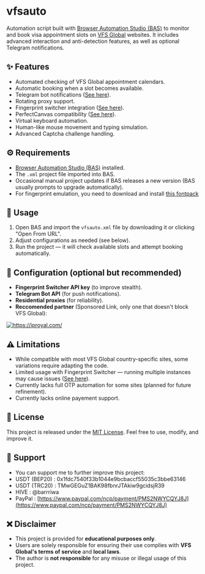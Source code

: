 # vfsauto  

Automation script built with [Browser Automation Studio (BAS)](https://bablosoft.com/shop/BrowserAutomationStudio) to monitor and book visa appointment slots on [VFS Global](https://www.vfsglobal.com) websites. It includes advanced interaction and anti-detection features, as well as optional Telegram notifications.  

## ✨ Features  
- Automated checking of VFS Global appointment calendars.  
- Automatic booking when a slot becomes available.  
- Telegram bot notifications ([See here](https://core.telegram.org/bots/tutorial)).  
- Rotating proxy support.  
- Fingerprint switcher integration ([See here](https://fingerprints.bablosoft.com/)).  
- PerfectCanvas compatibility ([See here](https://wiki.bablosoft.com/doku.php?id=perfectcanvas)).  
- Virtual keyboard automation.  
- Human-like mouse movement and typing simulation.
- Advanced Captcha challenge handling.

## ⚙️ Requirements  
- [Browser Automation Studio (BAS)](https://bablosoft.com/shop/BrowserAutomationStudio) installed.  
- The `.xml` project file imported into BAS.  
- Occasional manual project updates if BAS releases a new version (BAS usually prompts to upgrade automatically).
- For fingerprint emulation, you need to download and install [this fontpack](https://wiki.bablosoft.com/doku.php?id=fontpack)

## 🚀 Usage  
1. Open BAS and import the `vfsauto.xml` file by downloading it or clicking "Open From URL".  
2. Adjust configurations as needed (see below).  
3. Run the project — it will check available slots and attempt booking automatically.  

## 🔧 Configuration (optional but recommended)  
- **Fingerprint Switcher API key** (to improve stealth).  
- **Telegram Bot API** (for push notifications).  
- **Residential proxies** (for reliability).
- **Reccomended partner** (Sponsored Link, only one that doesn't block VFS Global):
  <a href="https://iproyal.com/?r=886962" target="_blank">
<img src="https://dashboard.iproyal.com/img/b/468_3.jpg" alt="https://iproyal.com/">
</a>

## ⚠️ Limitations  
- While compatible with most VFS Global country-specific sites, some variations require adapting the code.  
- Limited usage with Fingerprint Switcher — running multiple instances may cause issues ([See here](https://fp.bablosoft.com/#pricing)).
- Currently lacks full OTP automation for some sites (planned for future refinement).  
- Currently lacks online payement support.
## 📜 License  
This project is released under the [MIT License](LICENSE). Feel free to use, modify, and improve it.
## 🙏 Support
- You can support me to further improve this project:
- USDT (BEP20) : 0x1fdc7540f33b1044e9bcbaccf55035c3bbe63146
- USDT (TRC20) : TMwGEGuZ1BAK98fbnrJTAkiw9gcidsjR39
- HIVE : @barrriwa
- PayPal : [https://www.paypal.com/ncp/payment/PMS2NWYCQYJ8J](https://www.paypal.com/ncp/payment/PMS2NWYCQYJ8J)
## ❌ Disclaimer
- This project is provided for **educational purposes only**.  
- Users are solely responsible for ensuring their use complies with **VFS Global's terms of service** and **local laws**.  
- The author is **not responsible** for any misuse or illegal usage of this project.  
